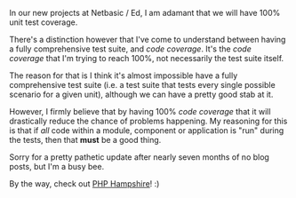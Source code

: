 In our new projects at Netbasic / Ed, I am adamant that we will have 100% unit test coverage.

There's a distinction however that I've come to understand between having a fully comprehensive test suite, and _code coverage_. It's the _code coverage_ that I'm trying to reach 100%, not necessarily the test suite itself.

The reason for that is I think it's almost impossible have a fully comprehensive test suite (i.e. a test suite that tests every single possible scenario for a given unit), although we can have a pretty good stab at it.

However, I firmly believe that by having 100% _code coverage_ that it will drastically reduce the chance of problems happening. My reasoning for this is that if _all_ code within a module, component or application is "run" during the tests, then that **must** be a good thing.

Sorry for a pretty pathetic update after nearly seven months of no blog posts, but I'm a busy bee.

By the way, check out [PHP Hampshire](http://www.phphants.co.uk/meetups)! :)
